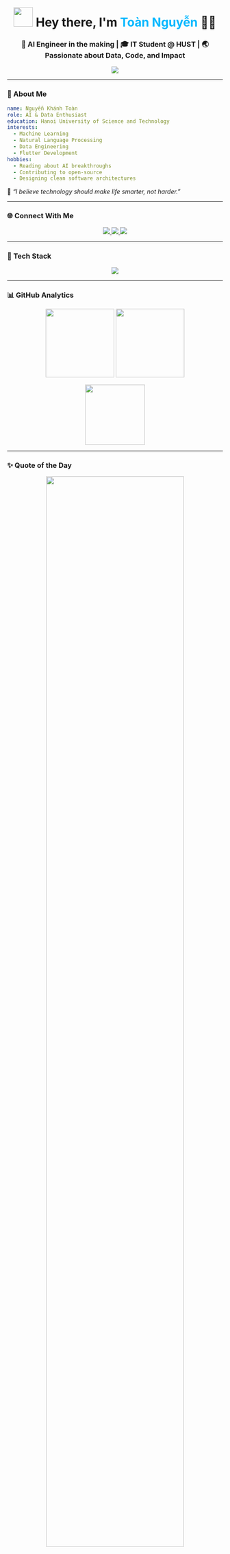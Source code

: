 <!-- Profile Header -->
<h1 align="center">
  <img src="https://media.giphy.com/media/hvRJCLFzcasrR4ia7z/giphy.gif" width="45px" />  
  Hey there, I'm <span style="color:#00b8ff;">Toàn Nguyễn</span> 👨‍💻
</h1>

<h3 align="center">
  🚀 AI Engineer in the making | 🎓 IT Student @ HUST | 🌏 Passionate about Data, Code, and Impact
</h3>

<p align="center">
  <img src="https://readme-typing-svg.herokuapp.com?font=Fira+Code&pause=1000&width=450&lines=💡+Turning+ideas+into+intelligent+systems...;🔥+Passionate+about+AI+and+ML;🚀+Always+learning+something+new!&center=true&width=500&height=45" />
</p>

---

### 🧠 About Me  

```yaml
name: Nguyễn Khánh Toàn
role: AI & Data Enthusiast
education: Hanoi University of Science and Technology
interests:
  - Machine Learning
  - Natural Language Processing
  - Data Engineering
  - Flutter Development
hobbies:
  - Reading about AI breakthroughs
  - Contributing to open-source
  - Designing clean software architectures
```

💬 *“I believe technology should make life smarter, not harder.”*  

---

### 🌐 Connect With Me  

<p align="center">
  <a href="https://www.linkedin.com/in/toannguyenkhanh/">
    <img src="https://img.shields.io/badge/LinkedIn-0077B5?style=for-the-badge&logo=linkedin&logoColor=white"/>
  </a>
  <a href="https://www.facebook.com/nkton.ils/">
    <img src="https://img.shields.io/badge/Facebook-1877F2?style=for-the-badge&logo=facebook&logoColor=white"/>
  </a>
  <a href="mailto:toan.nguyenkhanh@example.com">
    <img src="https://img.shields.io/badge/Email-D14836?style=for-the-badge&logo=gmail&logoColor=white"/>
  </a>
</p>

---

### 🧰 Tech Stack  

<p align="center">
  <img src="https://skillicons.dev/icons?i=python,cpp,cs,dart,flutter,anaconda,dotnet,unity,sql,latex,git,linux&perline=6" />
</p>

---

### 📊 GitHub Analytics  

<p align="center">
  <img height="160" src="https://github-readme-stats.vercel.app/api?username=ktoan911&show_icons=true&theme=tokyonight&count_private=true" />
  <img height="160" src="https://github-readme-streak-stats.herokuapp.com/?user=ktoan911&theme=tokyonight" />
</p>

<p align="center">
  <img height="140" src="https://github-readme-stats.vercel.app/api/top-langs/?username=ktoan911&layout=compact&theme=tokyonight" />
</p>

---

### ✨ Quote of the Day  

<p align="center">
  <img src="https://quotes-github-readme.vercel.app/api?type=horizontal&theme=tokyonight" width="80%"/>
</p>

---

### 🏆 Achievements  

<p align="center">
  <img src="https://github-profile-trophy.vercel.app/?username=ktoan911&theme=onedark&row=1&no-bg=true&margin-w=15"/>
</p>

---

### 🔥 Fun Stats  

<p align="center">
  <img src="https://github-readme-activity-graph.vercel.app/graph?username=ktoan911&theme=tokyo-night&hide_border=true"/>
</p>

---

<p align="center">
  <img src="https://komarev.com/ghpvc/?username=ktoan911&color=blueviolet&style=flat-square&label=Profile+Views"/>
</p>

<h4 align="center">⭐️ “Code. Learn. Inspire.” ⭐️</h4>
